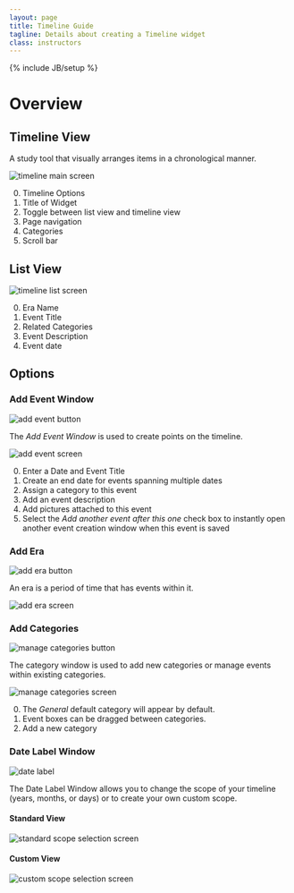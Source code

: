 ```yaml
---
layout: page
title: Timeline Guide
tagline: Details about creating a Timeline widget
class: instructors
---
```

{% include JB/setup %}

# Overview #

## Timeline View ##

A study tool that visually arranges items in a chronological manner.

![timeline main screen]({{BASE_PATH}}/assets/img/create_widget_timeline.png "timeline main screen")

0. Timeline Options
0. Title of Widget
0. Toggle between list view and timeline view
0. Page navigation
0. Categories
0. Scroll bar

## List View ##

![timeline list screen]({{BASE_PATH}}/assets/img/create_widget_timeline_list.png "timeline list screen")

0. Era Name
0. Event Title
0. Related Categories
0. Event Description
0. Event date

## Options ##

### Add Event Window ###

![add event button]({{BASE_PATH}}/assets/img/create_widget_timeline_add_event.png "add event button")

The *Add Event Window* is used to create points on the timeline.

![add event screen]({{BASE_PATH}}/assets/img/create_widget_timeline_add_event_window.png "add event screen")

0. Enter a Date and Event Title
0. Create an end date for events spanning multiple dates
0. Assign a category to this event
0. Add an event description
0. Add pictures attached to this event
0. Select the *Add another event after this one* check box to instantly open another event creation window when this event is saved

### Add Era ###

![add era button]({{BASE_PATH}}/assets/img/create_widget_timeline_define_era.png "add era button")

An era is a period of time that has events within it.

![add era screen]({{BASE_PATH}}/assets/img/create_widget_timeline_define_era_window.png "add era screen")

### Add Categories ###

![manage categories button]({{BASE_PATH}}/assets/img/create_widget_timeline_catagory.png "manage categories button")

The category window is used to add new categories or manage events within existing categories.

![manage categories screen]({{BASE_PATH}}/assets/img/create_widget_timeline_catagory_window.png "manage categories screen")

0. The *General* default category will appear by default.
0. Event boxes can be dragged between categories.
0. Add a new category

### Date Label Window ###

![date label]({{BASE_PATH}}/assets/img/create_widget_timeline_option_date.png "date label")

The Date Label Window allows you to change the scope of your timeline (years, months, or days) or to create your own custom scope.

#### Standard View ####

![standard scope selection screen]({{BASE_PATH}}/assets/img/create_widget_timeline_date.png "standard scope selection screen")

#### Custom View ####

![custom scope selection screen]({{BASE_PATH}}/assets/img/create_widget_timeline_date_custom.png "custom scope selection screen")